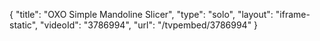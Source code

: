 {
    "title": "OXO Simple Mandoline Slicer",
    "type": "solo",
    "layout": "iframe-static",
    "videoId": "3786994",
    "url": "\/tvpembed\/3786994"
}